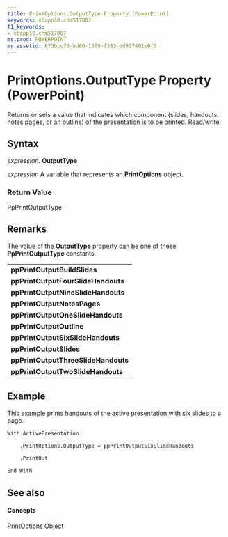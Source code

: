 ```yaml
---
title: PrintOptions.OutputType Property (PowerPoint)
keywords: vbapp10.chm517007
f1_keywords:
- vbapp10.chm517007
ms.prod: POWERPOINT
ms.assetid: 673bcc73-bd60-13f9-f383-dd927401e0f6
---
```



# PrintOptions.OutputType Property (PowerPoint)

Returns or sets a value that indicates which component (slides, handouts, notes pages, or an outline) of the presentation is to be printed. Read/write.


## Syntax

 _expression_. **OutputType**

 _expression_ A variable that represents an **PrintOptions** object.


### Return Value

PpPrintOutputType


## Remarks

The value of the  **OutputType** property can be one of these **PpPrintOutputType** constants.


||
|:-----|
|**ppPrintOutputBuildSlides**|
|**ppPrintOutputFourSlideHandouts**|
|**ppPrintOutputNineSlideHandouts**|
|**ppPrintOutputNotesPages**|
|**ppPrintOutputOneSlideHandouts**|
|**ppPrintOutputOutline**|
|**ppPrintOutputSixSlideHandouts**|
|**ppPrintOutputSlides**|
|**ppPrintOutputThreeSlideHandouts**|
|**ppPrintOutputTwoSlideHandouts**|

## Example

This example prints handouts of the active presentation with six slides to a page.


```vb
With ActivePresentation

    .PrintOptions.OutputType = ppPrintOutputSixSlideHandouts

    .PrintOut

End With
```


## See also


#### Concepts


[PrintOptions Object](printoptions-object-powerpoint.md)


